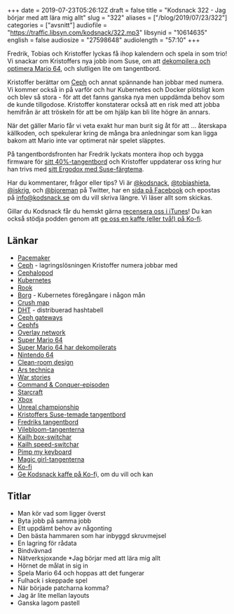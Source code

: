 +++
date = 2019-07-23T05:26:12Z
draft = false
title = "Kodsnack 322 - Jag börjar med att lära mig allt"
slug = "322"
aliases = ["/blog/2019/07/23/322"]
categories = ["avsnitt"]
audiofile = "https://traffic.libsyn.com/kodsnack/322.mp3"
libsynid = "10614635"
english = false
audiosize = "27598648"
audiolength = "57:10"
+++

Fredrik, Tobias och Kristoffer lyckas få ihop kalendern och spela in som trio! Vi snackar om Kristoffers nya jobb inom Suse, om att [dekompilera och optimera Mario 64](https://gbatemp.net/threads/super-mario-64-has-been-decompiled.542918/), och slutligen lite om tangentbord.

Kristoffer berättar om [Ceph](https://ceph.com/ceph-storage/) och annat spännande han jobbar med numera. Vi kommer också in på varför och hur Kubernetes och Docker plötsligt kom och blev så stora - för att det fanns ganska nya men uppdämda behov som de kunde tillgodose. Kristoffer konstaterar också att en risk med att jobba hemifrån är att tröskeln för att be om hjälp kan bli lite högre än annars.

När det gäller Mario får vi veta exakt hur man burit sig åt för att … återskapa källkoden, och spekulerar kring de många bra anledningar som kan ligga bakom att Mario inte var optimerat när spelet släpptes.

På tangentbordsfronten har Fredrik  lyckats montera ihop och bygga firmware för [sitt 40%-tangentbord](https://www.bjoreman.com/images/fredrikboard.jpg) och Kristoffer uppdaterar oss kring hur han trivs med [sitt Ergodox med Suse-färgtema](https://www.bjoreman.com/images/suseboard.jpg).

Har du kommentarer, frågor eller tips? Vi är [@kodsnack](https://www.twitter.com/kodsnack), [@tobiashieta](https://www.twitter.com/tobiashieta), [@iskrig](https://www.twitter.com/iskrig), och [@bjoreman](https://www.twitter.com/bjoreman) på Twitter, har en [sida på Facebook](https://www.facebook.com/kodsnack) och epostas på [info@kodsnack.se](mailto:info@kodsnack.se) om du vill skriva längre. Vi läser allt som skickas.

Gillar du Kodsnack får du hemskt gärna [recensera oss i iTunes](http://itunes.apple.com/se/podcast/kodsnack/id561631498?l=en)! Du kan också stödja podden genom att <a href="https://ko-fi.com/kodsnack" rel="payment">ge oss en kaffe (eller två!) på Ko-fi</a>.

## Länkar ##
* [Pacemaker](https://software.opensuse.org/package/pacemaker)
* [Ceph](https://ceph.com/ceph-storage/) - lagringslösningen Kristoffer numera jobbar med
* [Cephalopod](https://en.wikipedia.org/wiki/Cephalopod)
* [Kubernetes](https://en.wikipedia.org/wiki/Kubernetes)
* [Rook](https://rook.io/)
* [Borg](https://ai.google/research/pubs/pub43438) - Kubernetes föregångare i någon mån
* [Crush map](http://docs.ceph.com/docs/jewel/rados/operations/crush-map/)
* [DHT](https://en.wikipedia.org/wiki/Distributed_hash_table) - distribuerad hashtabell
* [Ceph gateways](http://docs.ceph.com/docs/master/radosgw/)
* [Cephfs](http://docs.ceph.com/docs/master/cephfs/)
* [Overlay network](https://kubernetes.io/docs/concepts/cluster-administration/networking/)
* [Super Mario 64](https://en.wikipedia.org/wiki/Super_Mario_64)
* [Super Mario 64 har dekompilerats](https://gbatemp.net/threads/super-mario-64-has-been-decompiled.542918/)
* [Nintendo 64](https://en.wikipedia.org/wiki/Nintendo_64)
* [Clean-room design](https://en.wikipedia.org/wiki/Chinese_wall#Reverse_engineering)
* [Ars technica](https://en.wikipedia.org/wiki/Ars_Technica)
* [War stories](https://video.arstechnica.com/series/war-stories)
* [Command & Conquer-episoden](https://video.arstechnica.com/watch/war-stories-c-and-c-tiberian-sun?c=series)
* [Starcraft](https://en.wikipedia.org/wiki/StarCraft_%28video_game%29)
* [Xbox](https://en.wikipedia.org/wiki/Xbox_%28console%29)
* [Unreal championship](https://en.wikipedia.org/wiki/Unreal_Championship)
* [Kristoffers Suse-temade tangentbord](https://www.bjoreman.com/images/suseboard.jpg)
* [Fredriks tangentbord](https://www.bjoreman.com/images/fredrikboard.jpg)
* [Vilebloom-tangenterna](http://www.mechsupply.co.uk/product/sa-vilebloom)
* [Kailh box-switchar](https://novelkeys.xyz/products/kailh-box-switches?variant=3747940204584)
* [Kailh speed-switchar](https://novelkeys.xyz/products/kailh-speed-switches?variant=3747974971432)
* [Pimp my keyboard](https://pimpmykeyboard.com/)   
* [Magic girl-tangenterna](https://thekey.company/products/dsa-magic-girl)
* [Ko-fi](https://ko-fi.com/)
* [Ge Kodsnack kaffe på Ko-f](https://ko-fi.com/kodsnack)i, om du vill och kan

## Titlar ##
* Man kör vad som ligger överst
* Byta jobb på samma jobb
* Ett uppdämt behov av någonting
* Den bästa hammaren som har inbyggd skruvmejsel
* En lagring för rådata
* Bindvävnad
* Nätverksjoxande
*Jag börjar med att lära mig allt
* Hörnet de målat in sig in
* Spela Mario 64 och hoppas att det fungerar
* Fulhack i skeppade spel
* När började patcharna komma?
* Jag är lite mellan layouts
* Ganska lagom pastell
